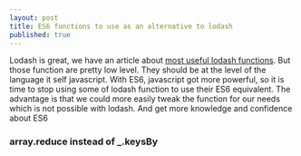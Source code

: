 ```yaml
---
layout: post
title: ES6 functions to use as an alternative to lodash
published: true
---
```


Lodash is great, we have an article about [most useful lodash functions](http://dev.sebastienlucas.com/lodash-best-of/). But those function are pretty low level. They should be at the level of the language it self javascript. With ES6, javascript got more powerful, so it is time to stop using some of lodash function to use their ES6 equivalent. The advantage is that we could more easily tweak the function for our needs which is not possible with lodash. And get more knowledge and confidence about ES6

### array.reduce instead of _.keysBy

<script src="https://gist.github.com/sinsunsan/4b733d2e03fb77c6bb8cea160fbb8ef7.js"></script>